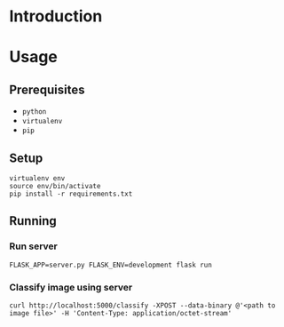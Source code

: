# Introduction

# Usage

## Prerequisites

* `python`
* `virtualenv`
* `pip`

## Setup

```
virtualenv env
source env/bin/activate
pip install -r requirements.txt
```

## Running

### Run server

```
FLASK_APP=server.py FLASK_ENV=development flask run
```

### Classify image using server

```
curl http://localhost:5000/classify -XPOST --data-binary @'<path to image file>' -H 'Content-Type: application/octet-stream'
```
